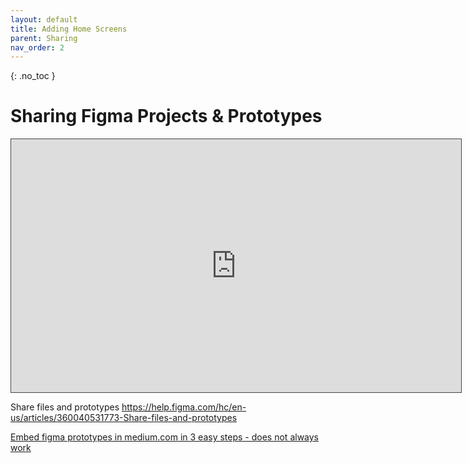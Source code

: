 ```yaml
---
layout: default
title: Adding Home Screens
parent: Sharing
nav_order: 2
---
```


{: .no_toc }

# Sharing Figma Projects & Prototypes

<iframe src="https://solent.cloud.panopto.eu/Panopto/Pages/Embed.aspx?id=ffd69e5f-5033-4d22-ab4c-af64016410ed&autoplay=false&offerviewer=true&showtitle=true&showbrand=true&captions=true&interactivity=all" height="405" width="720" style="border: 1px solid #464646;" allowfullscreen allow="autoplay"></iframe>



Share files and prototypes
https://help.figma.com/hc/en-us/articles/360040531773-Share-files-and-prototypes

[Embed figma prototypes in medium.com in 3 easy steps - does not always work](https://bootcamp.uxdesign.cc/embed-figma-prototypes-in-medium-in-3-easy-steps-2299ccb704a0)
